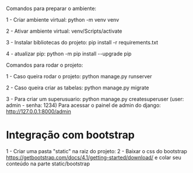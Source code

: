 Comandos para preparar o ambiente:

1 - Criar ambiente virtual:
    python -m venv venv

2 - Ativar ambiente virtual:
    venv/Scripts/activate

3 - Instalar bibliotecas do projeto:
    pip install -r requirements.txt

4 - atualizar pip:
    python -m pip install --upgrade pip


Comandos para rodar o projeto:

1 - Caso queira rodar o projeto:
    python manage.py runserver

2 - Caso queira criar as tabelas:
    python manage.py migrate

3 - Para criar um superusuario:
    python manage.py createsuperuser (user: admin - senha: 1234)
    Para acessar o painel de admin do django:
        http://127.0.0.1:8000/admin

# Integração com bootstrap
1 - Criar uma pasta "static" na raiz do projeto:
2 - Baixar o css do bootstrap https://getbootstrap.com/docs/4.1/getting-started/download/  e colar seu conteúdo 
na parte static/bootstrap